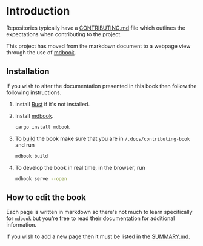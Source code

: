 # Introduction

Repositories typically have a [CONTRIBUTING.md](https://docs.github.com/en/communities/setting-up-your-project-for-healthy-contributions/setting-guidelines-for-repository-contributors) file which outlines the expectations when contributing to the project.

This project has moved from the markdown document to a webpage view through the use of [mdbook](https://rust-lang.github.io/mdBook/).

## Installation

If you wish to alter the documentation presented in this book then follow the following instructions.

1. Install [Rust](https://www.rust-lang.org/tools/install) if it's not installed.
2. Install [mdbook](https://rust-lang.github.io/mdBook/).

   ```bash
   cargo install mdbook
   ```

3. To [build](https://rust-lang.github.io/mdBook/cli/build.html) the book make sure that you are in `/.docs/contributing-book` and run

   ```bash
   mdbook build
   ```

4. To develop the book in real time, in the browser, run

   ```bash
   mdbook serve --open
   ```

## How to edit the book

Each page is written in markdown so there's not much to learn specifically for `mdbook` but you're free to read their documentation for additional information.

If you wish to add a new page then it must be listed in the [SUMMARY.md](src/SUMMARY.md).
